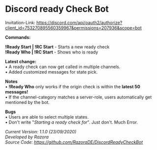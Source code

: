 # Discord ready Check Bot

Invitation-Link: https://discord.com/api/oauth2/authorize?client_id=753270895560359967&permissions=207936&scope=bot

**Commands:**  

**!Ready Start | !RC Start** - Starts a new ready check  
**!Ready Who | !RC Start** - Shows who is ready  

**Latest change:**  
• A ready check can now get called in multiple channels.  
• Added customized messages for state pick.  

**Notes**  
• **!Ready Who** only works if the origin check is within the **latest 50 messages!**  
• If the channel-category matches a server-role, users automatically get mentioned by the bot.  

**Bugs**  
• Users are able to select multiple states.  
• Don't write "*Starting a ready check for*". Just don't. Much Error.  

*Current Version: 1.1.0 (23/09/2020)*   
*Developed by Razora*  
*Source Code: https://github.com/RazoraDE/DiscordReadyCheckBot*